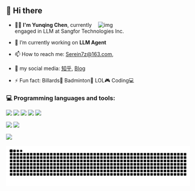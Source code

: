 ## 👋 Hi there

<img align="right" alt="img" src="https://s2.loli.net/2024/03/14/Jrd3yKiRFjaXD8Y.gif" width="50%" height="auto" />

- 👨‍💻 **I'm Yunqing Chen**, currently engaged in LLM at Sangfor Technologies Inc.
- 🔭 I’m currently working on **LLM Agent**

- 📫 How to reach me: Serein7z@163.com,
  
- 💬 my social media: [知乎](https://www.zhihu.com/people/chen-yun-qing-76), [Blog](https://qingyuna.github.io/)
  
- ⚡ Fun fact: Billards🎱 Badminton🏸 LOL🎮 Coding💻  

### :computer: Programming languages and tools: 
<p>
<code><img width="15%" src="https://www.vectorlogo.zone/logos/python/python-ar21.svg"></code>
<code><img width="15%" src="https://www.vectorlogo.zone/logos/pytorch/pytorch-ar21.svg"></code>
<code><img width="15%" src="https://www.vectorlogo.zone/logos/ubuntu/ubuntu-ar21.svg"></code>
<code><img width="15%" src="https://www.vectorlogo.zone/logos/vim/vim-ar21.svg"></code>
<!-- <code><img width="15%" src="https://www.vectorlogo.zone/logos/visualstudio_code/visualstudio_code-ar21.svg"></code> -->
<code><img width="15%" src="https://www.vectorlogo.zone/logos/git-scm/git-scm-ar21.svg"></code>
</p>

![](https://github-readme-stats.vercel.app/api?username=QingYunA&show_icons=true&hide_border=true)
![](https://github-readme-stats.vercel.app/api/top-langs/?username=QingYunA)

![](https://komarev.com/ghpvc/?username=QingYunA&style=flat-square)

![亮色](https://raw.githubusercontent.com/QingYunA/QingYunA/output/github-contribution-grid-snake.svg)


